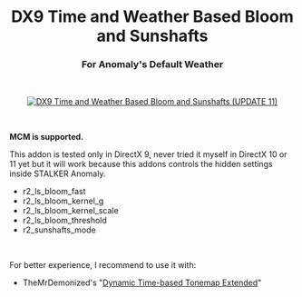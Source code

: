 <h1 align="center">DX9 Time and Weather Based Bloom and Sunshafts</h1>
<h3 align="center">For Anomaly's Default Weather</h3>

<br>

<p align="center">
	<a href="https://www.moddb.com/mods/stalker-anomaly/addons/dx9-time-and-weather-based-bloom-and-sunshafts" title="Download DX9 Time and Weather Based Bloom and Sunshafts (UPDATE 11) - Mod DB" target="_blank">
		<img src="https://button.moddb.com/download/medium/236768.png" alt="DX9 Time and Weather Based Bloom and Sunshafts (UPDATE 11)" />
	</a>
</p>

<br>

**MCM is supported.**

This addon is tested only in DirectX 9, never tried it myself in DirectX 10 or 11 yet but it will work because this addons controls the hidden settings inside STALKER Anomaly.
* r2_ls_bloom_fast
* r2_ls_bloom_kernel_g
* r2_ls_bloom_kernel_scale
* r2_ls_bloom_threshold
* r2_sunshafts_mode

<br>

For better experience, I recommend to use it with:
<!-- * TheMrDemonized's "[Michikos Weather Revamp Revised](https://www.moddb.com/mods/stalker-anomaly/addons/michikos-weather-revamp-revised)" -->
* TheMrDemonized's "[Dynamic Time-based Tonemap Extended](https://www.moddb.com/mods/stalker-anomaly/addons/dynamic-time-based-tonemap-extended)"

